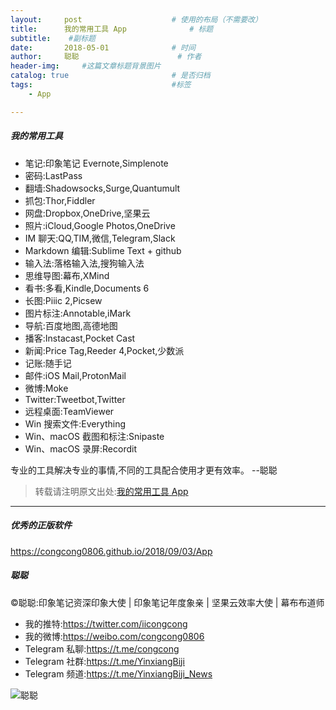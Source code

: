 ```yaml
---
layout:     post                    # 使用的布局（不需要改）
title:      我的常用工具 App              # 标题 
subtitle:    #副标题
date:       2018-05-01              # 时间
author:     聪聪                      # 作者
header-img:     #这篇文章标题背景图片
catalog: true                       # 是否归档
tags:                               #标签
    - App

---
```


##### 我的常用工具
* 笔记:印象笔记 Evernote,Simplenote
* 密码:LastPass
* 翻墙:Shadowsocks,Surge,Quantumult
* 抓包:Thor,Fiddler
* 网盘:Dropbox,OneDrive,坚果云
* 照片:iCloud,Google Photos,OneDrive
* IM 聊天:QQ,TIM,微信,Telegram,Slack
* Markdown 编辑:Sublime Text + github
* 输入法:落格输入法,搜狗输入法
* 思维导图:幕布,XMind
* 看书:多看,Kindle,Documents 6
* 长图:Piiic 2,Picsew
* 图片标注:Annotable,iMark
* 导航:百度地图,高德地图
* 播客:Instacast,Pocket Cast
* 新闻:Price Tag,Reeder 4,Pocket,少数派
* 记账:随手记
* 邮件:iOS Mail,ProtonMail
* 微博:Moke
* Twitter:Tweetbot,Twitter
* 远程桌面:TeamViewer
* Win 搜索文件:Everything
* Win、macOS 截图和标注:Snipaste
* Win、macOS 录屏:Recordit

专业的工具解决专业的事情,不同的工具配合使用才更有效率。  --聪聪

> 转载请注明原文出处:[我的常用工具 App](https://congcong0806.github.io/2018/05/01/App)

- - - -

##### 优秀的正版软件
<https://congcong0806.github.io/2018/09/03/App>

##### 聪聪
&copy;聪聪:印象笔记资深印象大使 | 印象笔记年度象亲 | 坚果云效率大使 | 幕布布道师

* 我的推特:<https://twitter.com/iicongcong>
* 我的微博:<https://weibo.com/congcong0806>
* Telegram 私聊:<https://t.me/congcong>
* Telegram 社群:<https://t.me/YinxiangBiji>
* Telegram 频道:<https://t.me/YinxiangBiji_News>

![聪聪](https://i.v2ex.co/3wc207g5.png)